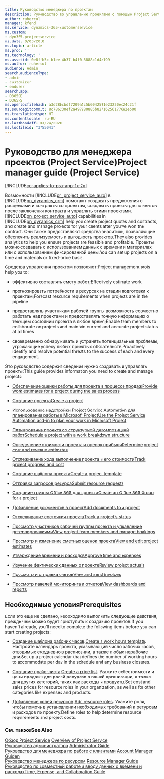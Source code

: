 ```yaml
---
title: Руководство менеджера по проектам
description: Руководство по управлению проектами с помощью Project Service
author: ruhercul
manager: kfend
ms.service: dynamics-365-customerservice
ms.custom:
- dyn365-projectservice
ms.date: 8/03/2018
ms.topic: article
ms.prod: ''
ms.technology: ''
ms.assetid: 0e8ffb5c-b1ee-4b37-b4f0-3888c1d4e199
ms.author: ruhercul
audience: Admin
search.audienceType:
- admin
- customizer
- enduser
search.app:
- D365CE
- D365PS
ms.openlocfilehash: a3d28bcbdf7209a4c5b6042591e23220ec24c21f
ms.sourcegitcommit: 8c786230ef2a497280885b827162561776e2eb00
ms.translationtype: HT
ms.contentlocale: ru-RU
ms.lasthandoff: 03/24/2020
ms.locfileid: "3755041"
---
```

# <a name="project-manager-guide-project-service"></a><span data-ttu-id="083e9-103">Руководство для менеджера проектов (Project Service)</span><span class="sxs-lookup"><span data-stu-id="083e9-103">Project manager guide (Project Service)</span></span>

[!INCLUDE[cc-applies-to-psa-app-1x-2x](../includes/cc-applies-to-psa-app-1x-2x.md)]

<span data-ttu-id="083e9-104">Возможности [!INCLUDE[pn_project_service_auto](../includes/pn-project-service-auto.md)] в [!INCLUDE[pn_dynamics_crm](../includes/pn-dynamics-crm.md)] помогают создавать предложения с расценками и контракты по проектам, создавать проекты для клиентов после заключения контракта и управлять этими проектами.</span><span class="sxs-lookup"><span data-stu-id="083e9-104">[!INCLUDE[pn_project_service_auto](../includes/pn-project-service-auto.md)] capabilities in [!INCLUDE[pn_dynamics_crm](../includes/pn-dynamics-crm.md)] help you create project quotes and contracts, and create and manage projects for your clients after you’ve won the contract.</span></span> <span data-ttu-id="083e9-105">Они также предоставляют средства аналитики, позволяющие обеспечить реализуемость и выгодность проектов.</span><span class="sxs-lookup"><span data-stu-id="083e9-105">They also provides analytics to help you ensure projects are feasible and profitable.</span></span> <span data-ttu-id="083e9-106">Проекты можно создавать с использованием данных о времени и материалах или с использованием фиксированной цены.</span><span class="sxs-lookup"><span data-stu-id="083e9-106">You can set up projects on a time and materials or fixed-price basis.</span></span>  
  
 <span data-ttu-id="083e9-107">Средства управления проектом позволяют:</span><span class="sxs-lookup"><span data-stu-id="083e9-107">Project management tools help you to:</span></span>  
  
-   <span data-ttu-id="083e9-108">эффективно составлять смету работ;</span><span class="sxs-lookup"><span data-stu-id="083e9-108">Effectively estimate work</span></span>  
  
-   <span data-ttu-id="083e9-109">прогнозировать потребности в ресурсах на стадии подготовки к проектам;</span><span class="sxs-lookup"><span data-stu-id="083e9-109">Forecast resource requirements when projects are in the pipeline</span></span>  
  
-   <span data-ttu-id="083e9-110">предоставлять участникам рабочей группы возможность совместно работать над проектами и предоставлять точную информацию о текущем состоянии проекта в любое время;</span><span class="sxs-lookup"><span data-stu-id="083e9-110">Enable team members to collaborate on projects and maintain current and accurate project status at all times</span></span>  
  
-   <span data-ttu-id="083e9-111">своевременно обнаруживать и устранять потенциальные проблемы, угрожающие успеху любых принятых обязательств.</span><span class="sxs-lookup"><span data-stu-id="083e9-111">Proactively identify and resolve potential threats to the success of each and every engagement.</span></span>  
  
<span data-ttu-id="083e9-112">Это руководство содержит сведения нужно создавать и управлять проекты:</span><span class="sxs-lookup"><span data-stu-id="083e9-112">This guide provides information you need to create and manage projects:</span></span>  
  
-   [<span data-ttu-id="083e9-113">Обеспечение оценки работы для проекта в процессе продаж</span><span class="sxs-lookup"><span data-stu-id="083e9-113">Provide work estimates for a project during the sales process</span></span>](../project-service/provide-estimates-project-during-sales-process.md)  
  
-   [<span data-ttu-id="083e9-114">Создание проекта</span><span class="sxs-lookup"><span data-stu-id="083e9-114">Create a project</span></span>](../project-service/create-project.md)  
  
-   [<span data-ttu-id="083e9-115">Использование надстройки Project Service Automation для планирования работы в Microsoft Project</span><span class="sxs-lookup"><span data-stu-id="083e9-115">Use the Project Service Automation add-in to plan your work in Microsoft Project</span></span>](../project-service/add-plan-work-microsoft-project.md)  
  
-   [<span data-ttu-id="083e9-116">Планирование проекта со структурной декомпозицией работ</span><span class="sxs-lookup"><span data-stu-id="083e9-116">Schedule a project with a work breakdown structure</span></span>](../project-service/schedule-project-work-breakdown-structure.md)  
  
-   [<span data-ttu-id="083e9-117">Определение стоимости проекта и оценок прибыли</span><span class="sxs-lookup"><span data-stu-id="083e9-117">Determine project cost and revenue estimates</span></span>](../project-service/determine-project-cost-revenue-estimates.md)  
  
-   [<span data-ttu-id="083e9-118">Отслеживание хода выполнение проекта и его стоимости</span><span class="sxs-lookup"><span data-stu-id="083e9-118">Track project progress and cost</span></span>](../project-service/track-project-progress-cost.md)  
  
-   [<span data-ttu-id="083e9-119">Создание шаблона проекта</span><span class="sxs-lookup"><span data-stu-id="083e9-119">Create a project template</span></span>](../project-service/create-project-template.md)  
  
-   [<span data-ttu-id="083e9-120">Отправка запросов ресурса</span><span class="sxs-lookup"><span data-stu-id="083e9-120">Submit resource requests</span></span>](../project-service/submit-resource-requests.md)  
  
-   [<span data-ttu-id="083e9-121">Создание группы Office 365 для проекта</span><span class="sxs-lookup"><span data-stu-id="083e9-121">Create an Office 365 Group for a project</span></span>](../project-service/create-office-365-group-project.md)  
  
-   [<span data-ttu-id="083e9-122">Добавление документов в проект</span><span class="sxs-lookup"><span data-stu-id="083e9-122">Add documents to a project</span></span>](../project-service/add-documents-project.md)  
  
-   [<span data-ttu-id="083e9-123">Отслеживание состояния проекта</span><span class="sxs-lookup"><span data-stu-id="083e9-123">Track a project’s status</span></span>](../project-service/track-project-status.md)  
  
-   [<span data-ttu-id="083e9-124">Просмотр участников рабочей группы проекта и управление резервированиями</span><span class="sxs-lookup"><span data-stu-id="083e9-124">View project team members and manage bookings</span></span>](../project-service/view-project-team-members-manage-bookings.md)  
  
-   [<span data-ttu-id="083e9-125">Просмотр и изменение сметных оценок проекта</span><span class="sxs-lookup"><span data-stu-id="083e9-125">View and edit project estimates</span></span>](../project-service/view-edit-project-estimates.md)  
  
-   [<span data-ttu-id="083e9-126">Утверждение времени и расходов</span><span class="sxs-lookup"><span data-stu-id="083e9-126">Approve time and expenses</span></span>](../project-service/approve-time-expenses.md)  
  
-   [<span data-ttu-id="083e9-127">Изучение фактических данных о проекте</span><span class="sxs-lookup"><span data-stu-id="083e9-127">Review project actuals</span></span>](../project-service/review-project-actuals.md)  
  
-   [<span data-ttu-id="083e9-128">Просмотр и отправка счетов</span><span class="sxs-lookup"><span data-stu-id="083e9-128">View and send invoices</span></span>](../project-service/view-send-invoices.md)  
  
-   [<span data-ttu-id="083e9-129">Просмотр панелей мониторинга и отчетов</span><span class="sxs-lookup"><span data-stu-id="083e9-129">View dashboards and reports</span></span>](../project-service/view-dashboards-reports.md)  
  
## <a name="prerequisites"></a><span data-ttu-id="083e9-130">Необходимые условия</span><span class="sxs-lookup"><span data-stu-id="083e9-130">Prerequisites</span></span>  
 <span data-ttu-id="083e9-131">Если это еще не сделано, необходимо выполнить следующие действия, прежде чем можно будет приступить к созданию проектов:</span><span class="sxs-lookup"><span data-stu-id="083e9-131">If you haven't already, you’ll need to complete the following items before you can start creating projects:</span></span>  
  
-   <span data-ttu-id="083e9-132">[Создание шаблона рабочих часов](../project-service/create-work-hours-template.md).</span><span class="sxs-lookup"><span data-stu-id="083e9-132">[Create a work hours template](../project-service/create-work-hours-template.md).</span></span> <span data-ttu-id="083e9-133">Настройте календарь проекта, указывающий число рабочих часов, отводимых ежедневно в расписании, а также любые нерабочие дни.</span><span class="sxs-lookup"><span data-stu-id="083e9-133">Set up a project calendar that defines the number of working hours to accommodate per day in the schedule and any business closures.</span></span>  
  
-   <span data-ttu-id="083e9-134">[Создание прайс-листа](../project-service/create-price-list.md).</span><span class="sxs-lookup"><span data-stu-id="083e9-134">[Create a price list](../project-service/create-price-list.md).</span></span> <span data-ttu-id="083e9-135">Укажите себестоимости и цены продажи для ролей ресурсов в вашей организации, а также для других категорий, таких как расходы и продукты.</span><span class="sxs-lookup"><span data-stu-id="083e9-135">Set cost and sales prices for resource roles in your organization, as well as for other categories like expenses and products.</span></span>  
  
-   <span data-ttu-id="083e9-136">[Добавление ролей ресурсов](../project-service/add-resource-roles.md).</span><span class="sxs-lookup"><span data-stu-id="083e9-136">[Add resource roles](../project-service/add-resource-roles.md).</span></span> <span data-ttu-id="083e9-137">Укажите роли, чтобы помочь в установлении необходимых требований к ресурсам и расходов по проекту.</span><span class="sxs-lookup"><span data-stu-id="083e9-137">Define roles to help determine resource requirements and project costs.</span></span>  
  
### <a name="see-also"></a><span data-ttu-id="083e9-138">См. также</span><span class="sxs-lookup"><span data-stu-id="083e9-138">See Also</span></span>  
 <span data-ttu-id="083e9-139">[Обзор Project Service](../project-service/overview.md) </span><span class="sxs-lookup"><span data-stu-id="083e9-139">[Overview of Project Service](../project-service/overview.md) </span></span>  
 <span data-ttu-id="083e9-140">[Руководство администратора](../project-service/admin-guide.md) </span><span class="sxs-lookup"><span data-stu-id="083e9-140">[Administrator Guide](../project-service/admin-guide.md) </span></span>  
 <span data-ttu-id="083e9-141">[Руководство для менеджера по работе с клиентами](../project-service/account-manager-guide.md) </span><span class="sxs-lookup"><span data-stu-id="083e9-141">[Account Manager Guiden](../project-service/account-manager-guide.md) </span></span>  
 <span data-ttu-id="083e9-142">[Руководство менеджера по ресурсам](../project-service/resource-manager-guide.md) </span><span class="sxs-lookup"><span data-stu-id="083e9-142">[Resource Manager Guide](../project-service/resource-manager-guide.md) </span></span>  
 [<span data-ttu-id="083e9-143">Руководство по совместной работе и вводу данных о времени и расходах</span><span class="sxs-lookup"><span data-stu-id="083e9-143">Time, Expense, and Collaboration Guide</span></span>](../project-service/time-expense-collaboration-guide.md)

